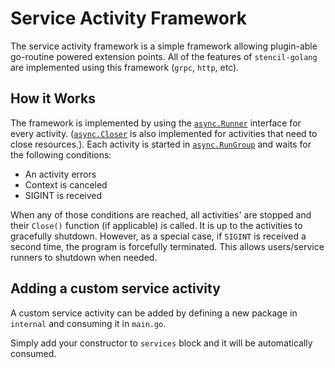 # Service Activity Framework

The service activity framework is a simple framework allowing plugin-able go-routine powered extension points. All of the features of `stencil-golang` are implemented using this framework (`grpc`, `http`, etc).

## How it Works

The framework is implemented by using the [`async.Runner`](https://github.com/getoutreach/gobox/blob/c8a5b56788ef7a8ad27373c63febf6f993e1a1b0/pkg/async/async.go#L48) interface for every activity. ([`async.Closer`](https://github.com/getoutreach/gobox/blob/c8a5b56788ef7a8ad27373c63febf6f993e1a1b0/pkg/async/async.go#L53) is also implemented for activities that need to close resources.). Each activity is started in [`async.RunGroup`](https://github.com/getoutreach/gobox/blob/c8a5b56788ef7a8ad27373c63febf6f993e1a1b0/pkg/async/async.go#L136) and waits for the following conditions:

 * An activity errors
 * Context is canceled
 * SIGINT is received

When any of those conditions are reached, all activities' are stopped and their `Close()` function (if applicable) is called. It is up to the activities to gracefully shutdown. However, as a special case, if `SIGINT` is received a second time, the program is forcefully terminated. This allows users/service runners to shutdown when needed.

## Adding a custom service activity

<!-- TODO(jaredallard): It'd be nice to have a full tutorial here, but for now this is good -->

A custom service activity can be added by defining a new package in `internal` and consuming it in `main.go`.

Simply add your constructor to `services` block and it will be automatically consumed.
